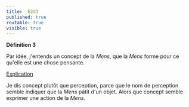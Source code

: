 ```yaml
---
title: _E2d3
published: true
routable: true
visible: true
---
```


**Définition 3**

Par idée, j'entends un concept de la _Mens_, que la _Mens_ forme pour ce qu'elle est une chose pensante.

<u>Explication</u>

Je dis concept plutôt que perception, parce que le nom de perception semble indiquer que la _Mens_ pâtit d'un objet. Alors que concept semble exprimer une action de la _Mens_.
